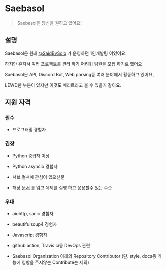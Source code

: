 # Saebasol

> Saebasol은 당신을 원하고 있어요!

## 설명

Saebasol은 원래 [@SaidBySolo](https://github.com/SaidBySolo) 가 운영하던 1인개발팀 이였어요.

하지만 혼자서 여러 프로젝트를 관리 하기 어려워 팀원을 모집 하기로 했어요

Saebasol은 API, Discord Bot, Web parsing등 여러 분야에서 활동하고 있어요,

LEWD한 부분이 있지만 이것도 메리트라고 볼 수 있을거 같아요.

## 지원 자격

### 필수

* 프로그래밍 경험자

### 권장

* Python 중급자 이상

* Python asyncio 경험자

* 서브 컬쳐에 관심이 있으신분

* 해당 [문서](https://github.com/Saebasol/rabbit-ark/wiki/Script) 를 읽고 예제를 실행 하고 응용할수 있는 수준

### 우대

* aiohttp, sanic 경험자
* beautifulsoup4 경험자

* Javascript 경험자

* github action, Travis ci등 DevOps 관련

* Saebasol Organization 아래의 Repository Contributor (단. style, docs등 기능에 영향을 주지않는 Contribute는 제외)

